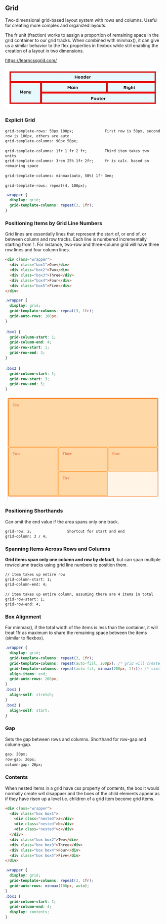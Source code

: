 ## Grid

Two-dimensional grid-based layout system with rows and columns. Useful for creating more complex and organized layouts.

The fr unit (fraction) works to assign a proportion of remaining space in the grid container to our grid tracks. When combined with minmax(), it can give us a similar behavior to the flex properties in flexbox while still enabling the creation of a layout in two dimensions.

https://learncssgrid.com/

<img src="../assets/grid-eg.png">

### Explicit Grid

```
grid-template-rows: 50px 100px;              First row is 50px, second row is 100px, others are auto
grid-template-columns: 90px 50px;

grid-template-columns: 1fr 1 fr 2 fr;        Third item takes two units
grid-template-columns: 3rem 25% 1fr 2fr;     fr is calc. based on remaining space

grid-template-columns: minmax(auto, 50%) 1fr 3em;

grid-template-rows: repeat(4, 100px);
```

```css
.wrapper {
  display: grid;
  grid-template-columns: repeat(3, 1fr);
}
```

### Positioning Items by Grid Line Numbers

Grid lines are essentially lines that represent the start of, or end of, or between column and row tracks. Each line is numbered incrementally starting from 1. For instance, two-row and three-column grid will have three row lines and four column lines.

```html
<div class="wrapper">
  <div class="box1">One</div>
  <div class="box2">Two</div>
  <div class="box3">Three</div>
  <div class="box4">Four</div>
  <div class="box5">Five</div>
</div>
```

```css
.wrapper {
  display: grid;
  grid-template-columns: repeat(3, 1fr);
  grid-auto-rows: 100px;
}

.box1 {
  grid-column-start: 1;
  grid-column-end: 4;
  grid-row-start: 1;
  grid-row-end: 3;
}

.box2 {
  grid-column-start: 1;
  grid-row-start: 3;
  grid-row-end: 5;
}
```

<img src="../assets/grid-lines.png">

### Positioning Shorthands

Can omit the end value if the area spans only one track.

```
grid-row: 2;                Shortcut for start and end
grid-column: 3 / 4;
```

### Spanning Items Across Rows and Columns

**Grid items span only one column and row by default**, but can span multiple row/column tracks using grid line numbers to position them.

```
// item takes up entire row
grid-column-start: 1;
grid-column-end: 4;

// item takes up entire column, assuming there are 4 items in total
grid-row-start: 1;
grid-row-end: 4;
```

### Box Alignment

For minmax(), if the total width of the items is less than the container, it will treat 1fr as maximum to share the remaining space between the items (similar to flexbox).

```css
.wrapper {
  display: grid;
  grid-template-columns: repeat(3, 1fr);
  grid-template-columns: repeat(auto-fill, 200px); /* grid will create as many 200px column tracks */
  grid-template-columns: repeat(auto-fit, minmax(200px, 1fr)); /* similar to flexbox with auto-width */
  align-items: end;
  grid-auto-rows: 200px;
}
.box1 {
  align-self: stretch;
}
.box2 {
  align-self: start;
}
```

### Gap

Sets the gap between rows and columns. Shorthand for row-gap and column-gap.

```css
gap: 20px;
row-gap: 20px;
column-gap: 20px;
```

### Contents

When nested items in a grid have css property of contents, the box it would normally create will disappaer and the boes of the child elements appear as if they have risen up a level i.e. children of a grid item become grid items.

```html
<div class="wrapper">
  <div class="box box1">
    <div class="nested">a</div>
    <div class="nested">b</div>
    <div class="nested">c</div>
  </div>
  <div class="box box2">Two</div>
  <div class="box box3">Three</div>
  <div class="box box4">Four</div>
  <div class="box box5">Five</div>
</div>
```

```css
.wrapper {
  display: grid;
  grid-template-columns: repeat(3, 1fr);
  grid-auto-rows: minmax(100px, auto);
}
.box1 {
  grid-column-start: 1;
  grid-column-end: 4;
  display: contents;
}
```
